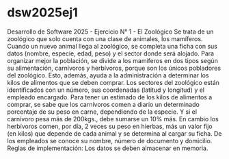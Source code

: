# dsw2025ej1
Desarrollo de Software 2025 - Ejercicio N° 1 - El Zoológico
Se trata de un zoológico que solo cuenta con una clase de animales, 
los mamíferos. Cuando un nuevo animal llega al zoológico, se completa 
una ficha con sus datos (nombre, especie, edad, peso) y el sector donde 
será alojado. 
Para organizar mejor la población, se divide a los mamíferos en dos 
tipos según su alimentación, carnívoros y herbívoros, porque son los 
únicos pobladores del zoológico. Esto, además, ayuda a la administración 
a determinar los kilos de alimentos que se deben comprar.
Los sectores del zoológico están identificados con un número, sus 
coordenadas (latitud y longitud) y el empleado encargado.
Para tener un estimado de los kilos de alimentos a comprar, se sabe 
que los carnívoros comen a diario un determinado porcentaje de su peso 
en carne, dependiendo de la especie. Y si el carnívoro pesa más de 200kgs., 
debe sumarse un 10% más. En cambio los herbívoros comen, por día, 
2 veces su peso en hierbas, más un valor fijo (en kilos) que depende de 
cada animal y se determina al cargar su ficha.
De los empleados se conoce su nombre, número de documento y domicilio.
Reglas de implementación:
Los datos se deben almacenar en memoria.
